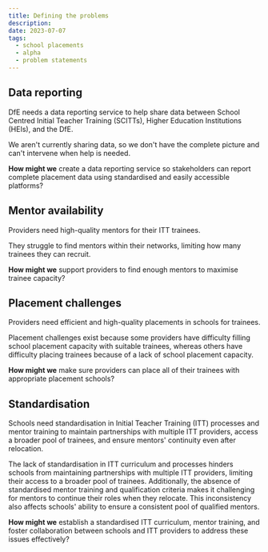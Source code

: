 ```yaml
---
title: Defining the problems
description:
date: 2023-07-07
tags:
  - school placements
  - alpha
  - problem statements
---
```



## Data reporting

DfE needs a data reporting service to help share data between School Centred Initial Teacher Training (SCITTs), Higher Education Institutions (HEIs), and the DfE.

We aren't currently sharing data, so we don't have the complete picture and can't intervene when help is needed.

**How might we** create a data reporting service so stakeholders can report complete placement data using standardised and easily accessible platforms?

## Mentor availability

Providers need high-quality mentors for their ITT trainees.

They struggle to find mentors within their networks, limiting how many trainees they can recruit.

**How might we** support providers to find enough mentors to maximise trainee capacity?

## Placement challenges

Providers need efficient and high-quality placements in schools for trainees.

Placement challenges exist because some providers have difficulty filling school placement capacity with suitable trainees, whereas others have difficulty placing trainees because of a lack of school placement capacity.

**How might we** make sure providers can place all of their trainees with appropriate placement schools?

## Standardisation

Schools need standardisation in Initial Teacher Training (ITT) processes and mentor training to maintain partnerships with multiple ITT providers, access a broader pool of trainees, and ensure mentors' continuity even after relocation.

The lack of standardisation in ITT curriculum and processes hinders schools from maintaining partnerships with multiple ITT providers, limiting their access to a broader pool of trainees. Additionally, the absence of standardised mentor training and qualification criteria makes it challenging for mentors to continue their roles when they relocate. This inconsistency also affects schools' ability to ensure a consistent pool of qualified mentors.

**How might we** establish a standardised ITT curriculum, mentor training, and foster collaboration between schools and ITT providers to address these issues effectively?
